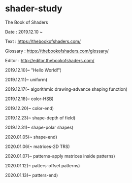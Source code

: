 # shader-study
The Book of Shaders


Date : 2019.12.10 ~

Text : https://thebookofshaders.com/

Glossary : https://thebookofshaders.com/glossary/

Editor : http://editor.thebookofshaders.com/

2019.12.10(~ "Hello World!")

2019.12.11(~ uniform)

2019.12.17(~ algorithmic drawing-advance shaping function)

2019.12.18(~ color-HSB)

2019.12.20(~ color-end)

2019.12.23(~ shape-depth of field)

2019.12.31(~ shape-polar shapes)

2020.01.05(~ shape-end)

2020.01.06(~ matrices-2D TRS)

2020.01.07(~ patterns-apply matrices inside patterns)

2020.01.12(~ patters-offset patterns)

2020.01.13(~ patters-end)